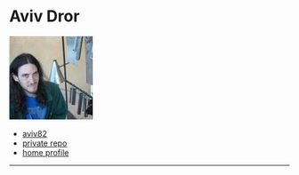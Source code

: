 # Aviv Dror

![aviv82 avatar](../.avatars/aviv82.jpeg)

- [aviv82](https://github.com/aviv82)
- [private repo](https://github.com/lab-antwerp-1/aviv82)
- [home profile](https://github.com/lab-antwerp-1/home#aviv82)

---
